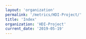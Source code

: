 ```yaml
---
layout: 'organization'
permalink: '/metrics/HDI-Project/'
title: 'Index'
organization: 'HDI-Project'
current_date: '2019-05-19'
---
```


